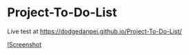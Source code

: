 # Project-To-Do-List

Live test at https://dodgedanpei.github.io/Project-To-Do-List/

[!Screenshot](https://github.com/dodgedanpei/Project-To-Do-List/blob/main/screenshot.PNG?raw=true)
